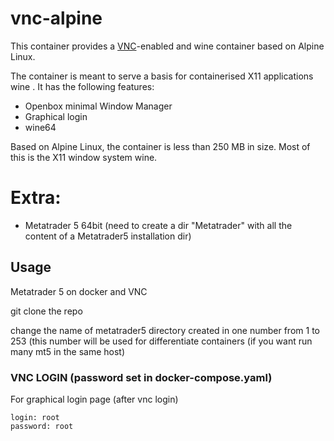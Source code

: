 


# vnc-alpine

This container provides a [VNC](https://en.wikipedia.org/wiki/Virtual_Network_Computing)-enabled and wine container based on Alpine Linux.

The container is meant to serve a basis for containerised X11 applications wine . It has the following features:

- Openbox minimal Window Manager
- Graphical login
- wine64

Based on Alpine Linux, the container is less than 250 MB in size. Most of this is the X11 window system wine. 
# Extra:

- Metatrader 5 64bit (need to create a dir "Metatrader" with all the content of a Metatrader5 installation dir)



## Usage

Metatrader 5 on docker and VNC

git clone the repo

change the name of metatrader5 directory created in one number from 1 to 253 (this number will be used for differentiate containers (if you want run many mt5 in the same host)

### VNC LOGIN (password set in docker-compose.yaml)

For graphical login page (after vnc login)
```
login: root
password: root
```

